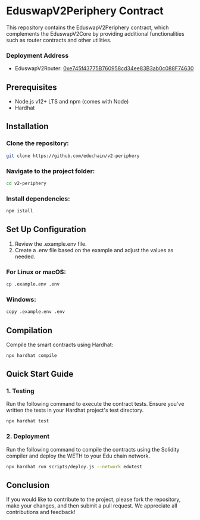 # EduswapV2Periphery Contract

This repository contains the EduswapV2Periphery contract, which complements the EduswapV2Core by providing additional functionalities such as router contracts and other utilities.

### Deployment Address

- EduswapV2Router: [0xe745f43775B760958cd34ee83B3ab0c088F74630](https://opencampus-codex.blockscout.com/address/0xe745f43775B760958cd34ee83B3ab0c088F74630)

## Prerequisites

- Node.js v12+ LTS and npm (comes with Node)
- Hardhat

## Installation

### Clone the repository:

```bash
git clone https://github.com/educhain/v2-periphery
```

### Navigate to the project folder:

```bash
cd v2-periphery
```

### Install dependencies:

```bash
npm istall
```

## Set Up Configuration

1. Review the .example.env file.
2. Create a .env file based on the example and adjust the values as needed.

### For Linux or macOS:

```bash
cp .example.env .env
```

### Windows:

```bash
copy .example.env .env
```

## Compilation

Compile the smart contracts using Hardhat:

```bash
npx hardhat compile
```

## Quick Start Guide

### 1. Testing

Run the following command to execute the contract tests. Ensure you've written the tests in your Hardhat project's test directory.

```bash
npx hardhat test
```

### 2. Deployment

Run the following command to compile the contracts using the Solidity compiler and deploy the WETH to your Edu chain network.

```bash
npx hardhat run scripts/deploy.js --network edutest
```

## Conclusion

If you would like to contribute to the project, please fork the repository, make your changes, and then submit a pull request. We appreciate all contributions and feedback!
